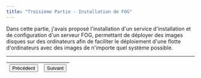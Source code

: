 ```yaml
---
title: "Troisième Partie - Installation de FOG"
---
```


Dans cette partie, j'avais proposé l'installation d'un service d'installation et de configuration d'un serveur FOG, permettant de déployer des images disques sur des ordinateurs afin de faciliter le déploiement d'une flotte d'ordinateurs avec des images de n'importe quel système possible.

***
|<button onclick="window.location.href='https://vhascoet-pro.github.io/portfolio-bts.github.io/rds2/rds2_2';">Précédent</button>|<button onclick="window.location.href='https://vhascoet-pro.github.io/portfolio-bts.github.io/rds2/rds2_4';">Suivant</button>|
|-|-|
